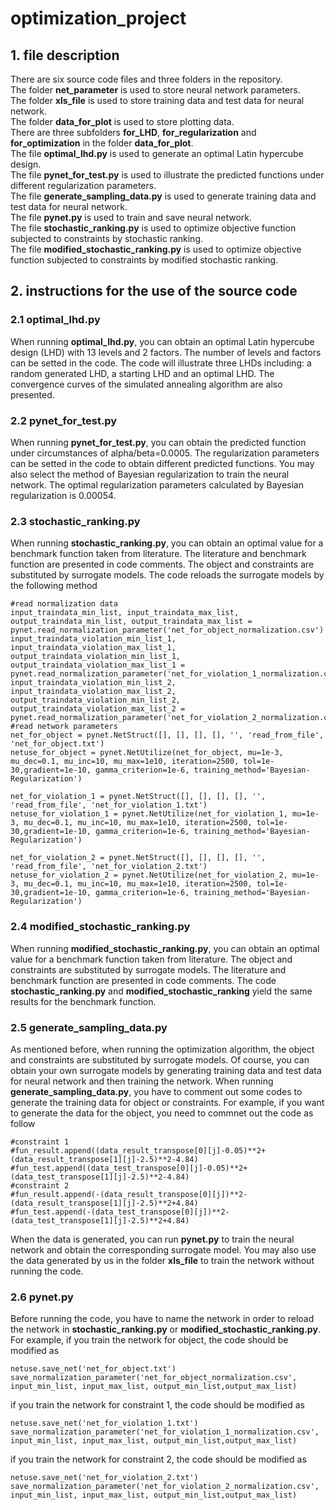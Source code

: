 # optimization_project
## 1. file description
There are six source code files and three folders in the repository.  
The folder **net_parameter** is used to store neural network parameters.  
The folder **xls_file**      is used to store training data and test data for neural network.  
The folder **data_for_plot** is used to store plotting data.  
There are three subfolders **for_LHD**, **for_regularization** and **for_optimization** in the folder **data_for_plot**.  
The file **optimal_lhd.py**            is used to generate an optimal Latin hypercube design.  
The file **pynet_for_test.py**         is used to illustrate the predicted functions under different regularization parameters.  
The file **generate_sampling_data.py** is used to generate training data and test data for neural network.  
The file **pynet.py**                  is used to train and save neural network.  
The file **stochastic_ranking.py**          is used to optimize objective function subjected to constraints by stochastic ranking.  
The file **modified_stochastic_ranking.py** is used to optimize objective function subjected to constraints by modified stochastic ranking.  
## 2. instructions for the use of the source code
### 2.1 optimal_lhd.py
When running **optimal_lhd.py**, you can obtain an optimal Latin hypercube design (LHD) with 13 levels and 2 factors. The number of levels and factors can be setted in the code. The code will illustrate three LHDs including: a random generated LHD, a starting LHD and an optimal LHD. The convergence curves of the simulated annealing algorithm are also presented.
### 2.2 pynet_for_test.py
When running **pynet_for_test.py**, you can obtain the predicted function under circumstances of alpha/beta=0.0005. The regularization parameters can be setted in the code to obtain different predicted functions. You may also select the method of Bayesian regularization to train the neural network. The optimal regularization parameters calculated by Bayesian regularization is 0.00054.
### 2.3 stochastic_ranking.py
When running **stochastic_ranking.py**, you can obtain an optimal value for a benchmark function taken from literature. The literature and benchmark function are presented in code comments. The object and constraints are substituted by surrogate models. The code reloads the surrogate models by the following method
```
#read normalization data
input_traindata_min_list, input_traindata_max_list, output_traindata_min_list, output_traindata_max_list = pynet.read_normalization_parameter('net_for_object_normalization.csv')
input_traindata_violation_min_list_1, input_traindata_violation_max_list_1, output_traindata_violation_min_list_1, output_traindata_violation_max_list_1 = pynet.read_normalization_parameter('net_for_violation_1_normalization.csv')
input_traindata_violation_min_list_2, input_traindata_violation_max_list_2, output_traindata_violation_min_list_2, output_traindata_violation_max_list_2 = pynet.read_normalization_parameter('net_for_violation_2_normalization.csv')
#read network parameters
net_for_object = pynet.NetStruct([], [], [], [], '', 'read_from_file', 'net_for_object.txt')
netuse_for_object = pynet.NetUtilize(net_for_object, mu=1e-3, mu_dec=0.1, mu_inc=10, mu_max=1e10, iteration=2500, tol=1e-30,gradient=1e-10, gamma_criterion=1e-6, training_method='Bayesian-Regularization')

net_for_violation_1 = pynet.NetStruct([], [], [], [], '', 'read_from_file', 'net_for_violation_1.txt')
netuse_for_violation_1 = pynet.NetUtilize(net_for_violation_1, mu=1e-3, mu_dec=0.1, mu_inc=10, mu_max=1e10, iteration=2500, tol=1e-30,gradient=1e-10, gamma_criterion=1e-6, training_method='Bayesian-Regularization')

net_for_violation_2 = pynet.NetStruct([], [], [], [], '', 'read_from_file', 'net_for_violation_2.txt')
netuse_for_violation_2 = pynet.NetUtilize(net_for_violation_2, mu=1e-3, mu_dec=0.1, mu_inc=10, mu_max=1e10, iteration=2500, tol=1e-30,gradient=1e-10, gamma_criterion=1e-6, training_method='Bayesian-Regularization')
```
### 2.4 modified_stochastic_ranking.py
When running **modified_stochastic_ranking.py**, you can obtain an optimal value for a benchmark function taken from literature. The object and constraints are substituted by surrogate models. The literature and benchmark function are presented in code comments. The code **stochastic_ranking.py** and **modified_stochastic_ranking** yield the same results for the benchmark function.
### 2.5 generate_sampling_data.py
As mentioned before, when running the optimization algorithm, the object and constraints are substituted by surrogate models. Of course, you can obtain your own surrogate models by generating training data and test data for neural network and then training the network. When running **generate_sampling_data.py**, you have to comment out some codes to generate the training data for object or constraints. For example, if you want to generate the data for the object, you need to commnet out the code as follow
```
#constraint 1
#fun_result.append((data_result_transpose[0][j]-0.05)**2+(data_result_transpose[1][j]-2.5)**2-4.84)
#fun_test.append((data_test_transpose[0][j]-0.05)**2+(data_test_transpose[1][j]-2.5)**2-4.84)
#constraint 2
#fun_result.append(-(data_result_transpose[0][j])**2-(data_result_transpose[1][j]-2.5)**2+4.84)
#fun_test.append(-(data_test_transpose[0][j])**2-(data_test_transpose[1][j]-2.5)**2+4.84)
```
When the data is generated, you can run **pynet.py** to train the neural network and obtain the corresponding surrogate model. You may also use the data generated by us in the folder **xls_file** to train the network without running the code.
### 2.6 pynet.py
Before running the code, you have to name the network in order to reload the network in **stochastic_ranking.py** or **modified_stochastic_ranking.py**. For example, if you train the network for object, the code should be modified as
```
netuse.save_net('net_for_object.txt')
save_normalization_parameter('net_for_object_normalization.csv', input_min_list, input_max_list, output_min_list,output_max_list)
```
if you train the network for constraint 1, the code should be modified as
```
netuse.save_net('net_for_violation_1.txt')
save_normalization_parameter('net_for_violation_1_normalization.csv', input_min_list, input_max_list, output_min_list,output_max_list)
```
if you train the network for constraint 2, the code should be modified as
```
netuse.save_net('net_for_violation_2.txt')
save_normalization_parameter('net_for_violation_2_normalization.csv', input_min_list, input_max_list, output_min_list,output_max_list)
```
